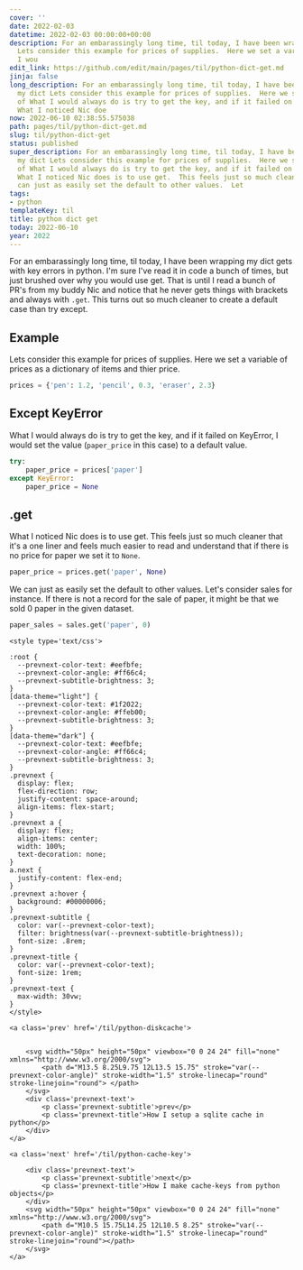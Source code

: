 ```yaml
---
cover: ''
date: 2022-02-03
datetime: 2022-02-03 00:00:00+00:00
description: For an embarassingly long time, til today, I have been wrapping my dict
  Lets consider this example for prices of supplies.  Here we set a variable of What
  I wou
edit_link: https://github.com/edit/main/pages/til/python-dict-get.md
jinja: false
long_description: For an embarassingly long time, til today, I have been wrapping
  my dict Lets consider this example for prices of supplies.  Here we set a variable
  of What I would always do is try to get the key, and if it failed on KeyError, I
  What I noticed Nic doe
now: 2022-06-10 02:38:55.575038
path: pages/til/python-dict-get.md
slug: til/python-dict-get
status: published
super_description: For an embarassingly long time, til today, I have been wrapping
  my dict Lets consider this example for prices of supplies.  Here we set a variable
  of What I would always do is try to get the key, and if it failed on KeyError, I
  What I noticed Nic does is to use get.  This feels just so much cleaner that We
  can just as easily set the default to other values.  Let
tags:
- python
templateKey: til
title: python dict get
today: 2022-06-10
year: 2022
---
```


For an embarassingly long time, til today, I have been wrapping my dict
gets with key errors in python.  I'm sure I've read it in code a bunch
of times, but just brushed over why you would use get.  That is until I
read a bunch of PR's from my buddy Nic and notice that he never gets
things with brackets and always with `.get`.  This turns out so much
cleaner to create a default case than try except.


## Example

Lets consider this example for prices of supplies.  Here we set a variable of
prices as a dictionary of items and thier price.

```python
prices = {'pen': 1.2, 'pencil', 0.3, 'eraser', 2.3}
```

## Except KeyError

What I would always do is try to get the key, and if it failed on KeyError, I
would set the value (`paper_price` in this case) to a default value.

```python
try:
    paper_price = prices['paper']
except KeyError:
    paper_price = None
```

## .get

What I noticed Nic does is to use get.  This feels just so much cleaner that
it's a one liner and feels much easier to read and understand that if there is
no price for paper we set it to `None`.

```python
paper_price = prices.get('paper', None)
```

We can just as easily set the default to other values.  Let's consider sales
for instance.  If there is not a record for the sale of paper, it might be that
we sold 0 paper in the given dataset.

```python
paper_sales = sales.get('paper', 0)
```
<div class='prevnext'>

    <style type='text/css'>

    :root {
      --prevnext-color-text: #eefbfe;
      --prevnext-color-angle: #ff66c4;
      --prevnext-subtitle-brightness: 3;
    }
    [data-theme="light"] {
      --prevnext-color-text: #1f2022;
      --prevnext-color-angle: #ffeb00;
      --prevnext-subtitle-brightness: 3;
    }
    [data-theme="dark"] {
      --prevnext-color-text: #eefbfe;
      --prevnext-color-angle: #ff66c4;
      --prevnext-subtitle-brightness: 3;
    }
    .prevnext {
      display: flex;
      flex-direction: row;
      justify-content: space-around;
      align-items: flex-start;
    }
    .prevnext a {
      display: flex;
      align-items: center;
      width: 100%;
      text-decoration: none;
    }
    a.next {
      justify-content: flex-end;
    }
    .prevnext a:hover {
      background: #00000006;
    }
    .prevnext-subtitle {
      color: var(--prevnext-color-text);
      filter: brightness(var(--prevnext-subtitle-brightness));
      font-size: .8rem;
    }
    .prevnext-title {
      color: var(--prevnext-color-text);
      font-size: 1rem;
    }
    .prevnext-text {
      max-width: 30vw;
    }
    </style>
    
    <a class='prev' href='/til/python-diskcache'>
    

        <svg width="50px" height="50px" viewbox="0 0 24 24" fill="none" xmlns="http://www.w3.org/2000/svg">
            <path d="M13.5 8.25L9.75 12L13.5 15.75" stroke="var(--prevnext-color-angle)" stroke-width="1.5" stroke-linecap="round" stroke-linejoin="round"> </path>
        </svg>
        <div class='prevnext-text'>
            <p class='prevnext-subtitle'>prev</p>
            <p class='prevnext-title'>How I setup a sqlite cache in python</p>
        </div>
    </a>
    
    <a class='next' href='/til/python-cache-key'>
    
        <div class='prevnext-text'>
            <p class='prevnext-subtitle'>next</p>
            <p class='prevnext-title'>How I make cache-keys from python objects</p>
        </div>
        <svg width="50px" height="50px" viewbox="0 0 24 24" fill="none" xmlns="http://www.w3.org/2000/svg">
            <path d="M10.5 15.75L14.25 12L10.5 8.25" stroke="var(--prevnext-color-angle)" stroke-width="1.5" stroke-linecap="round" stroke-linejoin="round"></path>
        </svg>
    </a>
  </div>